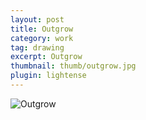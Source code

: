 ```yaml
---
layout: post
title: Outgrow
category: work
tag: drawing
excerpt: Outgrow
thumbnail: thumb/outgrow.jpg
plugin: lightense
---
```


<p><img src="{{ site.file }}/outgrow.jpg" alt="Outgrow"></p>
